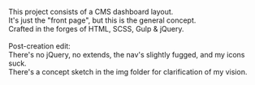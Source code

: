 This project consists of a CMS dashboard layout.<br>It's just the "front page", but this is the general concept.<br>Crafted in the forges of HTML, SCSS, Gulp & jQuery.<br><br>Post-creation edit:<br>There's no jQuery, no extends, the nav's slightly fugged, and my icons suck.<br>There's a concept sketch in the img folder for clarification of my vision.